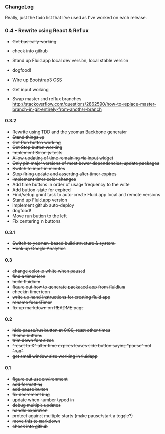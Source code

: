 ### ChangeLog

Really, just the todo list that I've used as I've worked on each release.


### 0.4 - Rewrite using React & Reflux
  * ~~Get basically working~~
  * ~~check into github~~
  
  * Stand up Fluid.app local dev version, local stable version
  * dogfood!
  * Wire up Bootstrap3 CSS
  * Get input working
  * Swap master and reflux branches 
  http://stackoverflow.com/questions/2862590/how-to-replace-master-branch-in-git-entirely-from-another-branch  

#### 0.3.2
  * Rewrite using TDD and the yeoman Backbone generator
   * ~~Stand things up~~
   * ~~Get Run button working~~
   * ~~Get Stop button working~~
   * ~~Implement Sinon.js tests~~
   * ~~Allow updating of time remaining via input widget~~
   * ~~Only pin major versions of most bower dependencies; update packages~~
   * ~~Switch to input in minutes~~
   * ~~Stop firing update and asserting after timer expires~~
   * ~~Implement timer color changes~~
   * Add time buttons in order of usage frequency to the write
   * Add button-state for expired
   * Find/setup grunt task to auto-create Fluid.app local and remote versions
   * Stand up Fluid.app version
   * implement github auto-deploy
   * dogfood!
   * Move run button to the left
   * Fix centering in buttons


#### 0.3.1
  * <strike>Switch to yeoman-based build structure & system.</strike>
  * <strike>Hook up Google Analytics</strike>

#### 0.3
  * <strike>change color to white when paused</strike>
  * <strike>find a timer icon</strike>
  * <strike>build fluidium</strike>
  * <strike>figure out how to generate packaged app from fluidium</strike>
  * <strike>checkin timer icon</strike>
  * <strike>write up hand-instructions for creating fluid app</strike>
  * <strike>rename focusTimer</strike>
  * <strike>fix up markdown on README page</strike>

#### 0.2

  * <strike>hide pause/run button at 0:00, reset other times</strike>
  * <strike>theme buttons</strike>
  * <strike>trim down font sizes</strike>
  * <strike>"reset to X" after time expires leaves side button saying "pause"
    not "run"</strike>
  * <strike>get small window size working in fluidapp</strike>

#### 0.1

  * <strike>figure out use environment</strike>
  * <strike>add formatting</strike>
  * <strike>add pause button</strike>
  * <strike>fix decrement bug</strike>
  * <strike>update when number typed in</strike>
  * <strike>debug multiple updates</strike>
  * <strike>handle expiration</strike>
  * <strike>protect against multiple starts (make pause/start a toggle?)</strike>
  * <strike>move this to markdown</strike>
  * <strike>check into github</strike>
